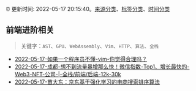 :alarm_clock: 更新时间: 2022-05-17 20:15:40。[来源分类](../README.md)、[标签分类](../TAGS.md)、[时间分类](../TIMELINE.md)

## 前端进阶相关


> 关键字：`AST`、`GPU`、`WebAssembly`、`Vim`、`HTTP`、`算法`、`全栈`



- [2022-05-17-如果一个程序员不懂-vim-你觉得合理吗？](https://www.v2ex.com/t/853575) 
- [2022-05-17-成都-想不到流量暴增那么快！微信指数-Top1、增长最快的-Web3-NFT-公司-|-全栈/前端/后端-12k-30k](https://www.v2ex.com/t/853561) 
- [2022-05-17-苗大东：京东基于强化学习的电商搜索排序算法](https://toutiao.io/k/on34wke) 